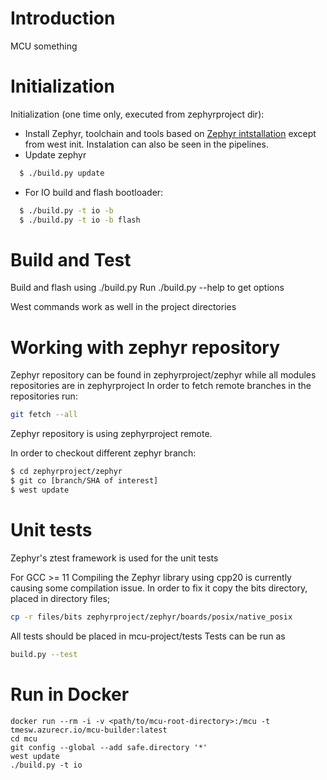 # Introduction
MCU something
# Initialization
Initialization (one time only, executed from zephyrproject dir):

* Install Zephyr, toolchain and tools based on [Zephyr intstallation](https://docs.zephyrproject.org/3.1.0/develop/getting_started/index.html) except from west init. Instalation can also be seen in the pipelines.
* Update zephyr

``` bash
  $ ./build.py update
```
* For IO build and flash bootloader:

``` bash
  $ ./build.py -t io -b
  $ ./build.py -t io -b flash
```


# Build and Test
Build and flash using ./build.py
Run ./build.py --help to get options

West commands work as well in the project directories
# Working with zephyr repository

Zephyr repository can be found in zephyrproject/zephyr while all modules repositories are in zephyrproject
In order to fetch remote branches in the repositories run:
``` bash
git fetch --all
```
Zephyr repository is using zephyrproject remote.

In order to checkout different zephyr branch:
``` bash
$ cd zephyrproject/zephyr
$ git co [branch/SHA of interest]
$ west update
```

# Unit tests
Zephyr's ztest framework is used for the unit tests

For GCC >= 11
Compiling the Zephyr library using cpp20 is currently causing some compilation issue.
In order to fix it copy the bits directory, placed in directory files;
``` bash
cp -r files/bits zephyrproject/zephyr/boards/posix/native_posix
```

All tests should be placed in mcu-project/tests
Tests can be run as

``` bash
build.py --test
```

# Run in Docker
```
docker run --rm -i -v <path/to/mcu-root-directory>:/mcu -t tmesw.azurecr.io/mcu-builder:latest
cd mcu
git config --global --add safe.directory '*'
west update
./build.py -t io
```
